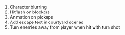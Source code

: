 <!-- REMAINING ISSUES -->

1. Character blurring
2. Hitflash on blockers
3. Animation on pickups
4. Add escape text in courtyard scenes
5.  Turn enemies away from player when hit with turn shot

